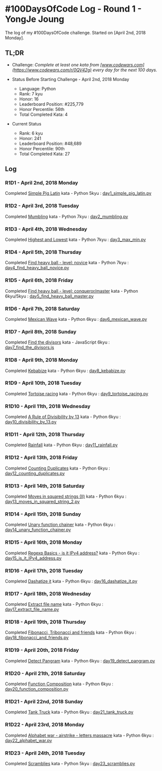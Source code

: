 # #100DaysOfCode Log - Round 1 - YongJe Joung

The log of my #100DaysOfCode challenge. Started on [April 2nd, 2018 Monday].

## TL;DR

* Challenge: *Complete at least one kata from [www.codewars.com](https://www.codewars.com/r/0QV42g) every day for the next 100 days.*

* Status Before Starting Challenge - April 2nd, 2018 Monday
  - Language: Python
  - Rank: 7 kyu
  - Honor: 16
  - Leaderboard Position: #225,779
  - Honor Percentile: 56th
  - Total Completed Kata: 4

* Current Status
  - Rank: 6 kyu
  - Honor: 241
  - Leaderboard Position: #48,689
  - Honor Percentile: 90th
  - Total Completed Kata: 27


## Log

### R1D1 - April 2nd, 2018 Monday
Completed [Simple Pig Latin](https://www.codewars.com/kata/520b9d2ad5c005041100000f/train/python) kata - Python 5kyu : [day1_simple_pig_latin.py](/r1/day1_simple_pig_latin.py)

### R1D2 - April 3rd, 2018 Tuesday
Completed [Mumbling](https://www.codewars.com/kata/5667e8f4e3f572a8f2000039/train/python) kata - Python 7kyu : [day2_mumbling.py](/r1/day2_mumbling.py)

### R1D3 - April 4th, 2018 Wednesday
Completed [Highest and Lowest](https://www.codewars.com/kata/554b4ac871d6813a03000035/train/python) kata - Python 7kyu : [day3_max_min.py](/r1/day3_max_min.py)

### R1D4 - April 5th, 2018 Thursday
Completed [Find heavy ball - level: novice](https://www.codewars.com/kata/544047f0cf362503e000036e) kata - Python 7kyu : [day4_find_heavy_ball_novice.py](/r1/day4_find_heavy_ball_novice.py)

### R1D5 - April 6th, 2018 Friday
Completed [Find heavy ball - level: conqueror/master](http://www.codewars.com/kata/find-heavy-ball-level-master/train/python) kata - Python 6kyu/5kyu : [day5_find_heavy_ball_master.py](/r1/day5_find_heavy_ball_master.py)

### R1D6 - April 7th, 2018 Saturday
Completed [Mexican Wave](https://www.codewars.com/kata/mexican-wave/train/python) kata - Python 6kyu : [day6_mexican_wave.py](/r1/day6_mexican_wave.py)

### R1D7 - April 8th, 2018 Sunday
Completed [Find the divisors](https://www.codewars.com/kata/find-the-divisors/javascript) kata - JavaScript 6kyu : [day7_find_the_divisors.js](/r1/day7_find_the_divisors.js)

### R1D8 - April 9th, 2018 Monday
Completed [Kebabize](https://www.codewars.com/kata/57f8ff867a28db569e000c4a/train/python) kata - Python 6kyu : [day8_kebabize.py](/r1/day8_kebabize.py)

### R1D9 - April 10th, 2018 Tuesday
Completed [Tortoise racing](http://www.codewars.com/kata/55e2adece53b4cdcb900006c/train/python) kata - Python 6kyu : [day9_tortoise_racing.py](/r1/day9_tortoise_racing.py)

### R1D10 - April 11th, 2018 Wednesday
Completed [A Rule of Divisibility by 13](https://www.codewars.com/kata/564057bc348c7200bd0000ff/train/python) kata - Python 6kyu : [day10_divisibility_by_13.py](/r1/day10_divisibility_by_13.py)

### R1D11 - April 12th, 2018 Thursday
Completed [Rainfall](https://www.codewars.com/kata/564057bc348c7200bd0000ff/train/python) kata - Python 6kyu : [day11_rainfall.py](/r1/day11_rainfall.py)

### R1D12 - April 13th, 2018 Friday
Completed [Counting Duplicates](https://www.codewars.com/kata/counting-duplicates) kata - Python 6kyu : [day12_counting_duplicates.py](/r1/day12_counting_duplicates.py)

### R1D13 - April 14th, 2018 Saturday
Completed [Moves in squared strings (II)](https://www.codewars.com/kata/moves-in-squared-strings-ii) kata - Python 6kyu : [day13_moves_in_squared_string_2.py](/r1/day13_moves_in_squared_string_2.py)

### R1D14 - April 15th, 2018 Sunday
Completed [Unary function chainer](https://www.codewars.com/kata/unary-function-chainer) kata - Python 6kyu : [day14_unary_function_chainer.py](/r1/day14_unary_function_chainer.py)

### R1D15 - April 16th, 2018 Monday
Completed [Regexp Basics - is it IPv4 address?](https://www.codewars.com/kata/regexp-basics-is-it-ipv4-address) kata - Python 6kyu : [day15_is_it_IPv4_address.py](/r1/day15_is_it_IPv4_address.py)

### R1D16 - April 17th, 2018 Tuesday
Completed [Dashatize it](https://www.codewars.com/kata/dashatize-it) kata - Python 6kyu : [day16_dashatize_it.py](/r1/day16_dashatize_it.py)

### R1D17 - April 18th, 2018 Wednesday
Completed [Extract file name](https://www.codewars.com/kata/extract-file-name) kata - Python 6kyu : [day17_extract_file_name.py](/r1/day17_extract_file_name.py)

### R1D18 - April 19th, 2018 Thursday
Completed [Fibonacci, Tribonacci and friends](https://www.codewars.com/kata/fibonacci-tribonacci-and-friends) kata - Python 6kyu : [day18_fibonacci_and_friends.py](/r1/day18_fibonacci_and_friends.py)

### R1D19 - April 20th, 2018 Friday
Completed [Detect Pangram](https://www.codewars.com/kata/detect-pangram) kata - Python 6kyu : [day19_detect_pangram.py](/r1/day19_detect_pangram.py)

### R1D20 - April 21th, 2018 Saturday
Completed [Function Composition](https://www.codewars.com/kata/function-composition) kata - Python 6kyu : [day20_function_composition.py](/r1/day20_function_composition.py)

### R1D21 - April 22nd, 2018 Sunday
Completed [Tank Truck](https://www.codewars.com/kata/tank-truck) kata - Python 6kyu : [day21_tank_truck.py](/r1/day21_tank_truck.py)

### R1D22 - April 23rd, 2018 Monday
Completed [Alphabet war - airstrike - letters massacre](https://www.codewars.com/kata/alphabet-war-airstrike-letters-massacre) kata - Python 6kyu : [day22_alphabet_war.py](/r1/day22_alphabet_war.py)

### R1D23 - April 24th, 2018 Tuesday
Completed [Scramblies](http://www.codewars.com/kata/scramblies) kata - Python 5kyu : [day23_scramblies.py](/r1/day23_scramblies.py)
